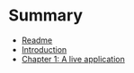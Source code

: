 # Summary

* [Readme](readme.md)
* [Introduction](introduction.md)
* [Chapter 1: A live application ](chapter-1-a-live-application.md)

